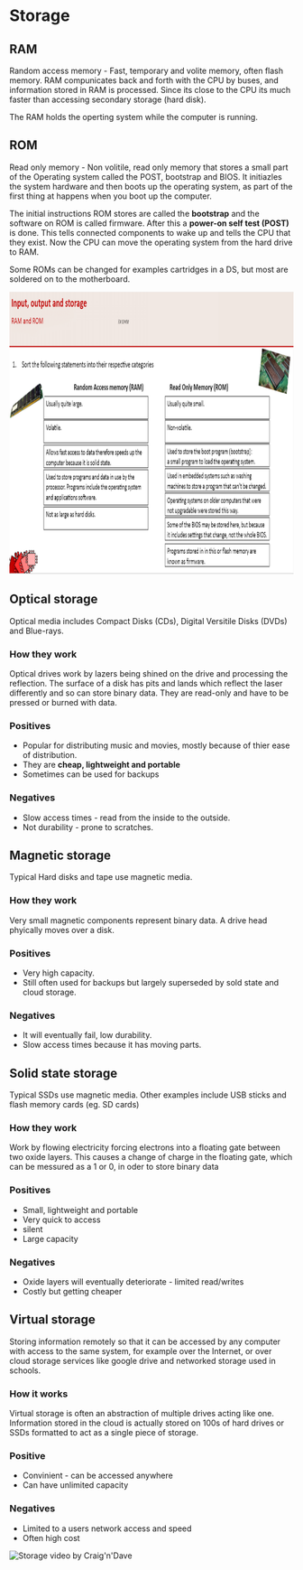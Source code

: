 # Storage
## RAM
Random access memory - Fast, temporary and volite memory, often flash memory. RAM compunicates back and forth with the CPU by buses, and information stored in RAM is processed. Since its close to the CPU its much faster than accessing secondary storage (hard disk). 

The RAM holds the operting system while the computer is running.


## ROM
Read only memory - Non volitile, read only memory that stores a small part of the Operating system called the POST, bootstrap and BIOS. It initiazles the system hardware and then boots up the operating system, as part of the first thing at happens when you boot up the computer. 

The initial instructions ROM stores are called the **bootstrap** and the software on ROM is called firmware. After this a **power-on self test (POST)** is done. This tells connected components to wake up and tells the CPU that they exist. Now the CPU can move the operating system from the hard drive to RAM.

Some ROMs can be changed for examples cartridges in a DS, but most are soldered on to the motherboard.

<img src="https://raw.githubusercontent.com/JachymT/a-level-cs-blog/main/Computer%20Systems/1.1/1.1.3/images/RamRomDifferences.PNG" height="500">

## Optical storage
Optical media includes Compact Disks (CDs), Digital Versitile Disks (DVDs) and Blue-rays. 

### How they work
Optical drives work by lazers being shined on the drive and processing the reflection. The surface of a disk has pits and lands which reflect the laser differently and so can store binary data. They are read-only and have to be pressed or burned with data.

### Positives
 - Popular for distributing music and movies, mostly because of thier ease of distribution. 
 - They are **cheap, lightweight and portable**
 - Sometimes can be used for backups

### Negatives
 - Slow access times - read from the inside to the outside. 
 - Not durability - prone to scratches.

## Magnetic storage
Typical Hard disks and tape use magnetic media.

### How they work
Very small magnetic components represent binary data. A drive head phyically moves over a disk.

### Positives
 - Very high capacity. 
 - Still often used for backups but largely superseded by sold state and cloud storage.

### Negatives
 - It will eventually fail, low durability.
 - Slow access times because it has moving parts.

## Solid state storage
Typical SSDs use magnetic media. Other examples include USB sticks and flash memory cards (eg. SD cards)

### How they work
Work by flowing electricity forcing electrons into a floating gate between two oxide layers. This causes a change of charge in the floating gate, which can be messured as a 1 or 0, in oder to store binary data

### Positives
 - Small, lightweight and portable
 - Very quick to access
 - silent
 - Large capacity
 
### Negatives
 - Oxide layers will eventually deteriorate - limited read/writes
 - Costly but getting cheaper

## Virtual storage
Storing information remotely so that it can be accessed by any computer with access to the same system, for example over the Internet, or over cloud storage services like google drive and networked storage used in schools.

### How it works
Virtual storage is often an abstraction of multiple drives acting like one. Information stored in the cloud is actually stored on 100s of hard drives or SSDs formatted to act as a single piece of storage. 

### Positive
 - Convinient - can be accessed anywhere
 - Can have unlimited capacity

### Negatives
 - Limited to a users network access and speed
 - Often high cost

![Storage video by Craig'n'Dave](https://www.youtube.com/watch?v=zzyCGHfuqe8)
